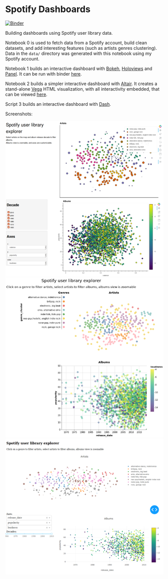 # Spotify Dashboards

[![Binder](https://mybinder.org/badge_logo.svg)](https://mybinder.org/v2/gh/theodcr/spotify-dashboards/master)

Building dashboards using Spotify user library data.

Notebook 0 is used to fetch data from a Spotify account, build clean datasets, and add interesting features (such as artists genres clustering). Data in the `data/` directory was generated with this notebook using my Spotify account.

Notebook 1 builds an interactive dashboard with [Bokeh](https://bokeh.pydata.org/en/latest/), [Holoviews](http://holoviews.org/) and [Panel](https://panel.pyviz.org/index.html). It can be run with binder [here](https://mybinder.org/v2/gh/theodcr/spotify-dashboards/master?urlpath=/proxy/5006/1_panel_bokeh_dashboard).

Notebook 2 builds a simpler interactive dashboard with [Altair](https://altair-viz.github.io/). It creates a stand-alone [Vega](https://vega.github.io/vega/) HTML visualization, with all interactivity embedded, that can be viewed [here](https://theodcr.github.io/spotify-dashboards/index.html).

Script 3 builds an interactive dashboard with [Dash](https://dash.plot.ly/).

Screenshots:

<img src="images/bokeh_dashboard.png" width="700">

<img src="images/altair_dashboard.png" width="700">

<img src="images/dash_dashboard.png" width="700">
